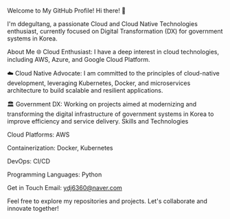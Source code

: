 Welcome to My GitHub Profile!
Hi there! 👋

I'm ddegultang, a passionate Cloud and Cloud Native Technologies enthusiast, currently focused on Digital Transformation (DX) for government systems in Korea.

About Me
🌐 Cloud Enthusiast: I have a deep interest in cloud technologies, including AWS, Azure, and Google Cloud Platform.

☁️ Cloud Native Advocate: I am committed to the principles of cloud-native development, leveraging Kubernetes, Docker, and microservices architecture to build scalable and resilient applications.

🏛️ Government DX: Working on projects aimed at modernizing and transforming the digital infrastructure of government systems in Korea to improve efficiency and service delivery.
Skills and Technologies

Cloud Platforms: AWS

Containerization: Docker, Kubernetes

DevOps: CI/CD

Programming Languages: Python

Get in Touch
Email: ydj6360@naver.com

Feel free to explore my repositories and projects. Let's collaborate and innovate together!
